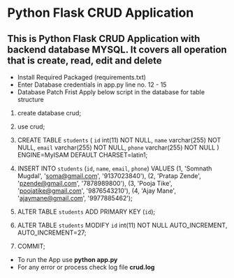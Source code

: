 # Python Flask CRUD Application

## This is Python Flask CRUD Application with backend database MYSQL. It covers all operation that is create, read, edit and delete

- Install Required Packaged (requirements.txt)
- Enter Database credentials in app.py line no. 12 - 15
- Database Patch Frist Apply below script in the database for table structure
1. create database crud;

2. use crud;

<!-- Table Structure  -->

3. CREATE TABLE `students` (
  `id` int(11) NOT NULL,
  `name` varchar(255) NOT NULL,
  `email` varchar(255) NOT NULL,
  `phone` varchar(255) NOT NULL
) ENGINE=MyISAM DEFAULT CHARSET=latin1;

 <!-- Dumping dummy data for table `students` -->

4. INSERT INTO `students` (`id`, `name`, `email`, `phone`) VALUES
(1, 'Somnath Mugdal', 'soma@gmail.com', '9137023840'),
(2, 'Pratap Zende', 'pzende@gmail.com', '7878989800'),
(3, 'Pooja Tike', 'poojatike@gmail.com', '9876543210'),
(4, 'Ajay Mane', 'ajaymane@gmail.com', '9977885462');

5. ALTER TABLE `students`
  ADD PRIMARY KEY (`id`);

 <!-- AUTO_INCREMENT for table `students` -->

6. ALTER TABLE `students`
  MODIFY `id` int(11) NOT NULL AUTO_INCREMENT, AUTO_INCREMENT=27;

<!-- Commit the changes -->
7. COMMIT;

- To run the App use **python app.py**
- For any error or process check log file **crud.log**
